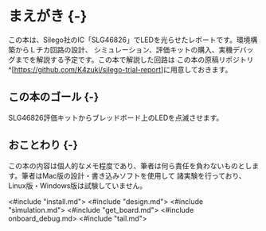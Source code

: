 # まえがき {-}

この本は、Silego社のIC「SLG46826」でLEDを光らせたレポートです。環境構築からＬチカ回路の設計、
シミュレーション、評価キットの購入、実機デバッグまでを解説する予定です。この本で解説した回路は
この本の原稿リポジトリ^[<https://github.com/K4zuki/silego-trial-report>]に用意しておきます。

## この本のゴール {-}

SLG46826評価キットからブレッドボード上のLEDを点滅させます。

## おことわり {-}

この本の内容は個人的なメモ程度であり、筆者は何ら責任を負わないものとします。筆者はMac版の設計・書き込みソフトを使用して
諸実験を行っており、Linux版・Windows版は試験していません。

<#include "install.md">
<#include "design.md">
<#include "simulation.md">
<#include "get_board.md">
<#include onboard_debug.md>
<#include "tail.md">
